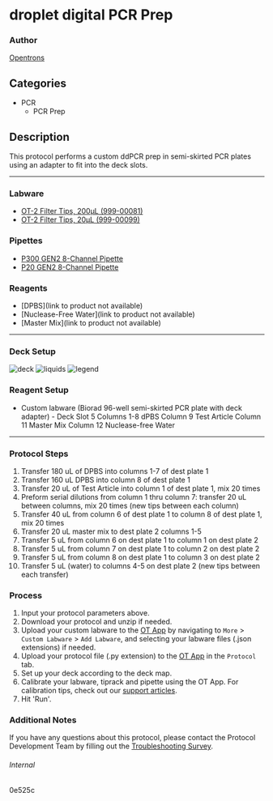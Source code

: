 # droplet digital PCR Prep

### Author
[Opentrons](https://opentrons.com/)

## Categories
* PCR
	* PCR Prep

## Description
This protocol performs a custom ddPCR prep in semi-skirted PCR plates using an adapter to fit into the deck slots.

---
### Labware
* [OT-2 Filter Tips, 200µL (999-00081)](https://shop.opentrons.com/opentrons-200ul-filter-tips/)
* [OT-2 Filter Tips, 20µL (999-00099)](https://shop.opentrons.com/opentrons-20ul-filter-tips/)

### Pipettes
* [P300 GEN2 8-Channel Pipette](https://shop.opentrons.com/8-channel-electronic-pipette/)
* [P20 GEN2 8-Channel Pipette](https://shop.opentrons.com/8-channel-electronic-pipette/)

### Reagents
* [DPBS](link to product not available)
* [Nuclease-Free Water](link to product not available)
* [Master Mix](link to product not available)

---

### Deck Setup
![deck](https://opentrons-protocol-library-website.s3.amazonaws.com/custom-README-images/0e525c/deck.png)
![liquids](https://opentrons-protocol-library-website.s3.amazonaws.com/custom-README-images/0e525c/liquids+map.png)
![legend](https://opentrons-protocol-library-website.s3.amazonaws.com/custom-README-images/0e525c/liquids+legend.png)

### Reagent Setup
* Custom labware (Biorad 96-well semi-skirted PCR plate with deck adapter) - Deck Slot 5
Columns 1-8 dPBS
Column 9 Test Article
Column 11 Master Mix
Column 12 Nuclease-free Water


---

### Protocol Steps
1. Transfer 180 uL of DPBS into columns 1-7 of dest plate 1
2. Transfer 160 uL DPBS into column 8 of dest plate 1
3. Transfer 20 uL of Test Article into column 1 of dest plate 1, mix 20 times
4. Preform serial dilutions from column 1 thru column 7: transfer 20 uL between columns, mix 20 times (new tips between each column)
5. Transfer 40 uL from column 6 of dest plate 1 to column 8 of dest plate 1, mix 20 times
6. Transfer 20 uL master mix to dest plate 2 columns 1-5
7. Transfer 5 uL from column 6 on dest plate 1 to column 1 on dest plate 2
8. Transfer 5 uL from column 7 on dest plate 1 to column 2 on dest plate 2
9. Transfer 5 uL from column 8 on dest plate 1 to column 3 on dest plate 2
10. Transfer 5 uL (water) to columns 4-5 on dest plate 2 (new tips between each transfer)

### Process
1. Input your protocol parameters above.
2. Download your protocol and unzip if needed.
3. Upload your custom labware to the [OT App](https://opentrons.com/ot-app) by navigating to `More` > `Custom Labware` > `Add Labware`, and selecting your labware files (.json extensions) if needed.
4. Upload your protocol file (.py extension) to the [OT App](https://opentrons.com/ot-app) in the `Protocol` tab.
5. Set up your deck according to the deck map.
6. Calibrate your labware, tiprack and pipette using the OT App. For calibration tips, check out our [support articles](https://support.opentrons.com/en/collections/1559720-guide-for-getting-started-with-the-ot-2).
7. Hit 'Run'.

### Additional Notes
If you have any questions about this protocol, please contact the Protocol Development Team by filling out the [Troubleshooting Survey](https://protocol-troubleshooting.paperform.co/).

###### Internal
0e525c